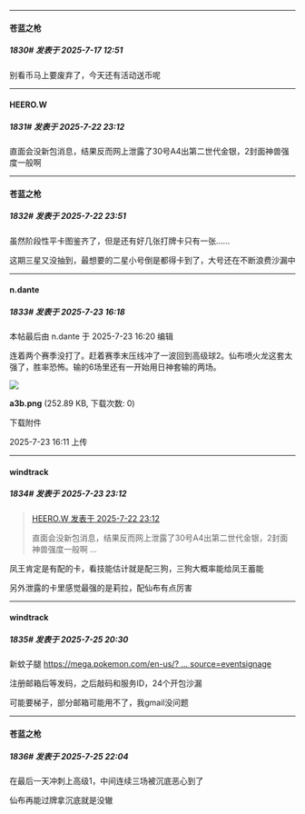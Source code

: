 ﻿
*****

####  苍蓝之枪  
##### 1830#       发表于 2025-7-17 12:51

别看币马上要废弃了，今天还有活动送币呢

*****

####  HEERO.W  
##### 1831#       发表于 2025-7-22 23:12

直面会没新包消息，结果反而网上泄露了30号A4出第二世代金银，2封面神兽强度一般啊


*****

####  苍蓝之枪  
##### 1832#       发表于 2025-7-22 23:51

虽然阶段性平卡图鉴齐了，但是还有好几张打牌卡只有一张......

这期三星又没抽到，最想要的二星小号倒是都得卡到了，大号还在不断浪费沙漏中

*****

####  n.dante  
##### 1833#       发表于 2025-7-23 16:18

 本帖最后由 n.dante 于 2025-7-23 16:20 编辑 

连着两个赛季没打了。赶着赛季末压线冲了一波回到高级球2。仙布喷火龙这套太强了，胜率恐怖。输的6场里还有一开始用日神套输的两场。

<img src="https://img.stage1st.com/forum/202507/23/161151xo7ed5eqxoee5koo.png" referrerpolicy="no-referrer">

<strong>a3b.png</strong> (252.89 KB, 下载次数: 0)

下载附件

2025-7-23 16:11 上传


*****

####  windtrack  
##### 1834#       发表于 2025-7-23 23:12

<blockquote><a href="httphttps://stage1st.com/2b/forum.php?mod=redirect&amp;goto=findpost&amp;pid=68140099&amp;ptid=2201083" target="_blank">HEERO.W 发表于 2025-7-22 23:12</a>

直面会没新包消息，结果反而网上泄露了30号A4出第二世代金银，2封面神兽强度一般啊 ...</blockquote>
凤王肯定是有配的卡，看技能估计就是配三狗，三狗大概率能给凤王蓄能

另外泄露的卡里感觉最强的是莉拉，配仙布有点厉害


*****

####  windtrack  
##### 1835#       发表于 2025-7-25 20:30

新蚊子腿
[https://mega.pokemon.com/en-us/? ... source=eventsignage](https://mega.pokemon.com/en-us/?email_signup=true&amp;utm_source=eventsignage)

注册邮箱后等发码，之后敲码和服务ID，24个开包沙漏

可能要梯子，部分邮箱可能用不了，我gmail没问题


*****

####  苍蓝之枪  
##### 1836#       发表于 2025-7-25 22:04

在最后一天冲刺上高级1，中间连续三场被沉底恶心到了

仙布再能过牌拿沉底就是没辙

